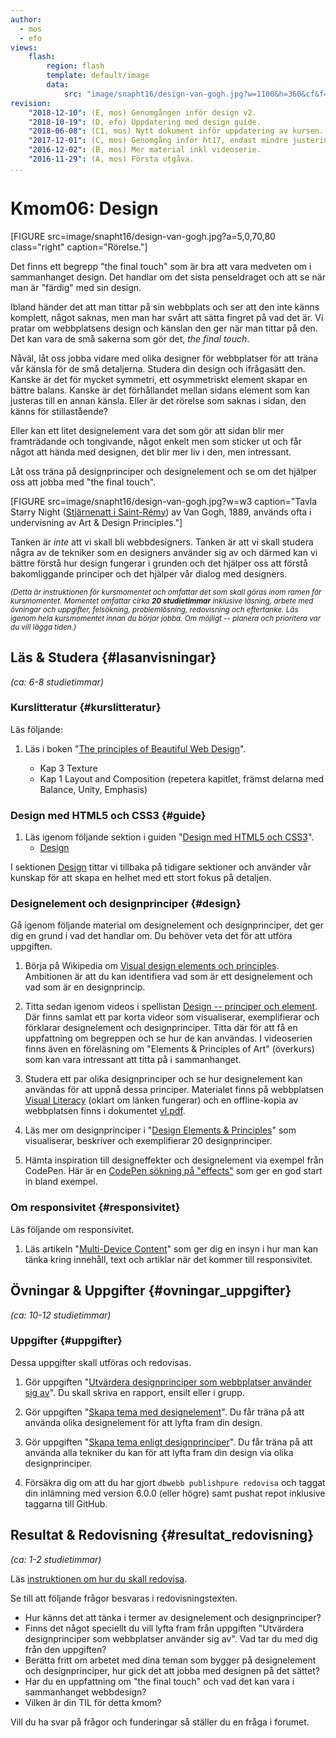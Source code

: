 ```yaml
---
author:
  - mos
  - efo
views:
    flash:
        region: flash
        template: default/image
        data:
            src: "image/snapht16/design-van-gogh.jpg?w=1100&h=360&cf&f=pixelate,8,2&a=35,5,0,5"
revision:
    "2018-12-10": (E, mos) Genomgången inför design v2.
    "2018-10-19": (D, efo) Uppdatering med design guide.
    "2018-06-08": (C1, mos) Nytt dokument inför uppdatering av kursen.
    "2017-12-01": (C, mos) Genomgång inför ht17, endast mindre justeringar i text.
    "2016-12-02": (B, mos) Mer material inkl videoserie.
    "2016-11-29": (A, mos) Första utgåva.
...
```

Kmom06: Design
====================================

[FIGURE src=image/snapht16/design-van-gogh.jpg?a=5,0,70,80 class="right" caption="Rörelse."]

Det finns ett begrepp "the final touch" som är bra att vara medveten om i sammanhanget design. Det handlar om det sista penseldraget och att se när man är "färdig" med sin design.

Ibland händer det att man tittar på sin webbplats och ser att den inte känns komplett, något saknas, men man har svårt att sätta fingret på vad det är. Vi pratar om webbplatsens design och känslan den ger när man tittar på den. Det kan vara de små sakerna som gör det, *the final touch*.

<!--more-->

Nåväl, låt oss jobba vidare med olika designer för webbplatser för att träna vår känsla för de små detaljerna. Studera din design och ifrågasätt den. Kanske är det för mycket symmetri, ett osymmetriskt element skapar en bättre balans. Kanske är det förhållandet mellan sidans element som kan justeras till en annan känsla. Eller är det rörelse som saknas i sidan, den känns för stillastående?

Eller kan ett litet designelement vara det som gör att sidan blir mer framträdande och tongivande, något enkelt men som sticker ut och får något att hända med designen, det blir mer liv i den, men intressant.

Låt oss träna på designprinciper och designelement och se om det hjälper oss att jobba med "the final touch".

[FIGURE src=image/snapht16/design-van-gogh.jpg?w=w3 caption="Tavla Starry Night ([Stjärnenatt i Saint-Rémy](https://sv.wikipedia.org/wiki/Stj%C3%A4rnenatt)) av Van Gogh, 1889, används ofta i undervisning av Art & Design Principles."]

Tanken är _inte_ att vi skall bli webbdesigners. Tanken är att vi skall studera några av de tekniker som en designers använder sig av och därmed kan vi bättre förstå hur design fungerar i grunden och det hjälper oss att förstå bakomliggande principer och det hjälper vår dialog med designers.


<small><i>(Detta är instruktionen för kursmomentet och omfattar det som skall göras inom ramen för kursmomentet. Momentet omfattar cirka **20 studietimmar** inklusive läsning, arbete med övningar och uppgifter, felsökning, problemlösning, redovisning och eftertanke. Läs igenom hela kursmomentet innan du börjar jobba. Om möjligt -- planera och prioritera var du vill lägga tiden.)</i></small>



Läs & Studera  {#lasanvisningar}
---------------------------------

*(ca: 6-8 studietimmar)*


### Kurslitteratur {#kurslitteratur}

Läs följande:

1. Läs i boken "[The principles of Beautiful Web Design](kunskap/boken-the-principles-of-beautiful-web-design)".

    * Kap 3 Texture
    * Kap 1 Layout and Composition (repetera kapitlet, främst delarna med Balance, Unity, Emphasis)



### Design med HTML5 och CSS3 {#guide}

1. Läs igenom följande sektion i guiden "[Design med HTML5 och CSS3](guide/design-med-html5-och-css3)".
    * [Design](guide/design-med-html5-och-css3/design)

I sektionen [Design](guide/design-med-html5-och-css3/design) tittar vi tillbaka på tidigare sektioner och använder vår kunskap för att skapa en helhet med ett stort fokus på detaljen.



### Designelement och designprinciper {#design}

Gå igenom följande material om designelement och designprinciper, det ger dig en grund i vad det handlar om. Du behöver veta det för att utföra uppgiften.

1. Börja på Wikipedia om [Visual design elements och principles](https://en.wikipedia.org/wiki/Visual_design_elements_and_principles). Ambitionen är att du kan identifiera vad som är ett designelement och vad som är en designprincip.

1. Titta sedan igenom videos i spellistan [Design -- principer och element](https://www.youtube.com/playlist?list=PLKtP9l5q3ce-oz7aoBkk-oEn4xzGbtqxU). Där finns samlat ett par korta videor som visualiserar, exemplifierar och förklarar designelement och designprinciper. Titta där för att få en uppfattning om begreppen och se hur de kan användas. I videoserien finns även en föreläsning om "Elements & Principles of Art" (överkurs) som kan vara intressant att titta på i sammanhanget.

1. Studera ett par olika designprinciper och se hur designelement kan användas för att uppnå dessa principer. Materialet finns på webbplatsen [Visual Literacy](http://www.educ.kent.edu/community/VLO/Design/principles/) (oklart om länken fungerar) och en offline-kopia av webbplatsen finns i dokumentet [vl.pdf](article/vl.pdf).

1. Läs mer om designprinciper i "[Design Elements & Principles](https://www.canva.com/learn/design-elements-principles/)" som visualiserar, beskriver och exemplifierar 20 designprinciper.

1. Hämta inspiration till designeffekter och designelement via exempel från CodePen. Här är en [CodePen sökning på "effects"](http://codepen.io/search/pens?q=effects) som ger en god start in bland exempel.


<!--

CSS animeringar
https://developer.mozilla.org/en-US/docs/Web/CSS/CSS_Animations/Using_CSS_animations

CSS Transforms
https://developer.mozilla.org/en-US/docs/Web/CSS/CSS_Transforms

-->



### Om responsivitet {#responsivitet}

Läs följande om responsivitet.

1. Läs artikeln "[Multi-Device Content](https://developers.google.com/web/fundamentals/design-and-ux/responsive/content)" som ger dig en insyn i hur man kan tänka kring innehåll, text och artiklar när det kommer till responsivitet.



Övningar & Uppgifter  {#ovningar_uppgifter}
-------------------------------------------

*(ca: 10-12 studietimmar)*



### Uppgifter {#uppgifter}

Dessa uppgifter skall utföras och redovisas.

1. Gör uppgiften "[Utvärdera designprinciper som webbplatser använder sig av](uppgift/utvardera-webbplatsers-designprinciper)". Du skall skriva en rapport, ensilt eller i grupp.

1. Gör uppgiften "[Skapa tema med designelement](uppgift/anax-flat-tema-med-designelement)". Du får träna på att använda olika designelement för att lyfta fram din design.

1. Gör uppgiften "[Skapa tema enligt designprinciper](uppgift/anax-flat-tema-enligt-designprinciper)". Du får träna på att använda alla tekniker du kan för att lyfta fram din design via olika designprinciper.

1. Försäkra dig om att du har gjort `dbwebb publishpure redovisa` och taggat din inlämning med version 6.0.0 (eller högre) samt pushat repot inklusive taggarna till GitHub.



Resultat & Redovisning  {#resultat_redovisning}
-----------------------------------------------

*(ca: 1-2 studietimmar)*

Läs [instruktionen om hur du skall redovisa](./../redovisa).

Se till att följande frågor besvaras i redovisningstexten.

* Hur känns det att tänka i termer av designelement och designprinciper?
* Finns det något speciellt du vill lyfta fram från uppgiften "Utvärdera designprinciper som webbplatser använder sig av". Vad tar du med dig från den uppgiften?
* Berätta fritt om arbetet med dina teman som bygger på designelement och designprinciper, hur gick det att jobba med designen på det sättet? 
* Har du en uppfattning om "the final touch" och vad det kan vara i sammanhanget webbdesign?
* Vilken är din TIL för detta kmom?

Vill du ha svar på frågor och funderingar så ställer du en fråga i forumet.

<!--stop-->


<!--
### Tekniker för att skriva för webben {#skriva}

1. Läs följande kapitel i guiden "[Skriva för webben](https://www.iis.se/lar-dig-mer/guider/hur-man-skriver-for-webben/)".

    * 7. Skriv kort, men inte för kort
    * 8. Källor

* I artikeln "[Multi-Device Content](https://developers.google.com/web/fundamentals/design-and-ui/responsive/content?hl=en)" ges en mängd specifika tips till vad man bör tänka på när man skapar innehåll för webbens olika enheter (mobil, desktop).

-->



<!--
###Video  {#video}

Titta på följande:

1. Till kursen finns en videoserie, "[Teknisk webbdesign och användbarhet](https://www.youtube.com/playlist?list=PLKtP9l5q3ce93K_FQtlmz2rcaR_BaKIET)", kika på de videor som börjar på 6.
-->
